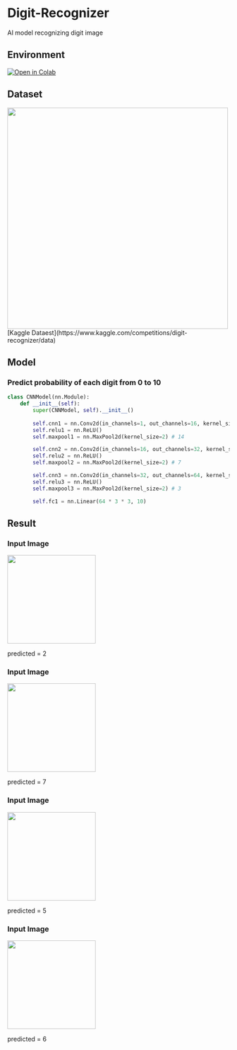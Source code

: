 # Digit-Recognizer
AI model recognizing digit image

## Environment
[![Open in Colab](https://colab.research.google.com/assets/colab-badge.svg)](https://colab.research.google.com/drive/1bQtLXtg7eMvmWmvYppJ9FKW1XAf_86LT#scrollTo=dc3rIWyriNtO)

## Dataset
<img width="500" src="https://user-images.githubusercontent.com/63842546/214025128-ab8c5fe9-5df3-4516-a4e4-01eceb66082a.png"/>
[Kaggle Dataest](https://www.kaggle.com/competitions/digit-recognizer/data)

## Model
### Predict probability of each digit from 0 to 10


```python
class CNNModel(nn.Module):
    def __init__(self):
        super(CNNModel, self).__init__()
        
        self.cnn1 = nn.Conv2d(in_channels=1, out_channels=16, kernel_size=3, stride=1, padding=1) # 28
        self.relu1 = nn.ReLU()
        self.maxpool1 = nn.MaxPool2d(kernel_size=2) # 14

        self.cnn2 = nn.Conv2d(in_channels=16, out_channels=32, kernel_size=3, stride=1, padding=1) # 14
        self.relu2 = nn.ReLU()
        self.maxpool2 = nn.MaxPool2d(kernel_size=2) # 7

        self.cnn3 = nn.Conv2d(in_channels=32, out_channels=64, kernel_size=3, stride=1, padding=1) # 14
        self.relu3 = nn.ReLU()
        self.maxpool3 = nn.MaxPool2d(kernel_size=2) # 3

        self.fc1 = nn.Linear(64 * 3 * 3, 10)
```

## Result
### Input Image
<img width="200" src="https://user-images.githubusercontent.com/63842546/214025450-080e1f81-d934-49ad-bf2a-0b6f638fa9f7.png"/>

predicted = 2

### Input Image
<img width="200" src="https://user-images.githubusercontent.com/63842546/214025612-e14f0d8a-9bef-4958-8516-67d51ae9a16a.png"/>

predicted = 7

### Input Image
<img width="200" src="https://user-images.githubusercontent.com/63842546/214026083-9d2c2c52-8625-4e3e-abfd-d73d1d9e988d.png"/>

predicted = 5

### Input Image
<img width="200" src="https://user-images.githubusercontent.com/63842546/214025967-3ed9a560-cd38-44a1-a674-53c36da5bb7b.png"/>

predicted = 6
